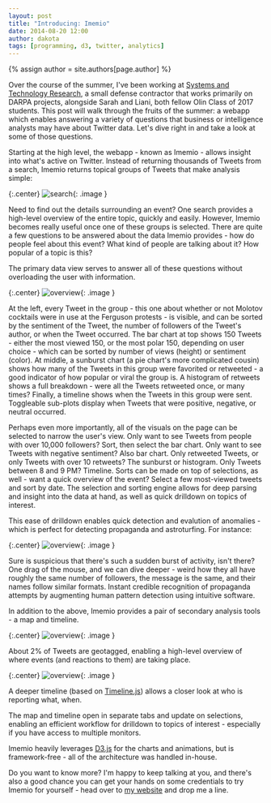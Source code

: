 ```yaml
---
layout: post
title: "Introducing: Imemio"
date: 2014-08-20 12:00
author: dakota
tags: [programming, d3, twitter, analytics]
---
```


{% assign author = site.authors[page.author] %}

Over the course of the summer, I've been working at [Systems and Technology Research](http://www.stresearch.com), a small defense contractor that works primarily on DARPA projects, alongside Sarah and Liani, both fellow Olin Class of 2017 students. This post will walk through the fruits of the summer: a webapp which enables answering a variety of questions that business or intelligence analysts may have about Twitter data. Let's dive right in and take a look at some of those questions.

Starting at the high level, the webapp - known as Imemio - allows insight into what's active on Twitter. Instead of returning thousands of Tweets from a search, Imemio returns topical groups of Tweets that make analysis simple:

{:.center}
![search]({{site.url}}/assets/ferguson_search.png){: .image }

Need to find out the details surrounding an event? One search provides a high-level overview of the entire topic, quickly and easily. However, Imemio becomes really useful once one of these groups is selected. There are quite a few questions to be answered about the data Imemio provides - how do people feel about this event? What kind of people are talking about it? How popular of a topic is this?

The primary data view serves to answer all of these questions without overloading the user with information.

{:.center}
![overview]({{site.url}}/assets/ferguson-overview.png){: .image }

At the left, every Tweet in the group - this one about whether or not Molotov cocktails were in use at the Ferguson protests - is visible, and can be sorted by the sentiment of the Tweet, the number of followers of the Tweet's author, or when the Tweet occurred. The bar chart at top shows 150 Tweets - either the most viewed 150, or the most polar 150, depending on user choice - which can be sorted by number of views (height) or sentiment (color). At middle, a sunburst chart (a pie chart's more complicated cousin) shows how many of the Tweets in this group were favorited or retweeted - a good indicator of how popular or viral the group is. A histogram of retweets shows a full breakdown - were all the Tweets retweeted once, or many times? Finally, a timeline shows when the Tweets in this group were sent. Toggleable sub-plots display when Tweets that were positive, negative, or neutral occurred.

Perhaps even more importantly, all of the visuals on the page can be selected to narrow the user's view. Only want to see Tweets from people with over 10,000 followers? Sort, then select the bar chart. Only want to see Tweets with negative sentiment? Also bar chart. Only retweeted Tweets, or only Tweets with over 10 retweets? The sunburst or histogram. Only Tweets between 8 and 9 PM? Timeline. Sorts can be made on top of selections, as well - want a quick overview of the event? Select a few most-viewed tweets and sort by date. The selection and sorting engine allows for deep parsing and insight into the data at hand, as well as quick drilldown on topics of interest.

This ease of drilldown enables quick detection and evalution of anomalies - which is perfect for detecting propaganda and astroturfing. For instance:

{:.center}
![overview]({{site.url}}/assets/PropagandaAttempt.png){: .image }

Sure is suspicious that there's such a sudden burst of activity, isn't there? One drag of the mouse, and we can dive deeper - weird how they all have roughly the same number of followers, the message is the same, and their names follow similar formats. Instant credible recognition of propaganda attempts by augmenting human pattern detection using intuitive software.

In addition to the above, Imemio provides a pair of secondary analysis tools - a map and timeline.

{:.center}
![overview]({{site.url}}/assets/WarsiMapBubble.png){: .image }

About 2% of Tweets are geotagged, enabling a high-level overview of where events (and reactions to them) are taking place.

{:.center}
![overview]({{site.url}}/assets/ParisProtestTimelineB.png){: .image }

A deeper timeline (based on [Timeline.js](http://timeline.knightlab.com/)) allows a closer look at who is reporting what, when.

The map and timeline open in separate tabs and update on selections, enabling an efficient workflow for drilldown to topics of interest - especially if you have access to multiple monitors.

Imemio heavily leverages [D3.js](http://d3js.org/) for the charts and animations, but is framework-free - all of the architecture was handled in-house.

Do you want to know more? I'm happy to keep talking at you, and there's also a good chance you can get your hands on some credentials to try Imemio for yourself - head over to [my website]({{author.web}}) and drop me a line.
